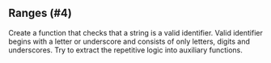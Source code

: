 ## Ranges (#4)

Create a function that checks that a string is a valid identifier.
Valid identifier begins with a letter or underscore and consists of only letters, digits and underscores.
Try to extract the repetitive logic into auxiliary functions.